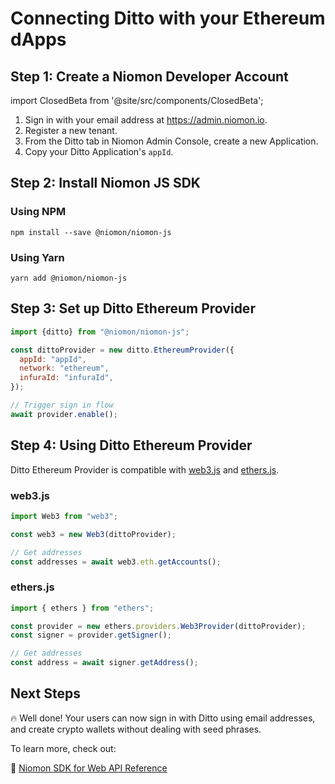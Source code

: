 # Connecting Ditto with your Ethereum dApps

## Step 1: Create a Niomon Developer Account

import ClosedBeta from '@site/src/components/ClosedBeta';

<ClosedBeta />

1. Sign in with your email address at https://admin.niomon.io.
2. Register a new tenant.
3. From the Ditto tab in Niomon Admin Console, create a new Application.
4. Copy your Ditto Application's `appId`.

## Step 2: Install Niomon JS SDK

### Using NPM
```
npm install --save @niomon/niomon-js
```

### Using Yarn

```
yarn add @niomon/niomon-js
```

## Step 3: Set up Ditto Ethereum Provider

```js
import {ditto} from "@niomon/niomon-js";

const dittoProvider = new ditto.EthereumProvider({
  appId: "appId",
  network: "ethereum",
  infuraId: "infuraId",
});

// Trigger sign in flow
await provider.enable();
```

## Step 4: Using Ditto Ethereum Provider

Ditto Ethereum Provider is compatible with [web3.js](https://github.com/ChainSafe/web3.js) and
[ethers.js](https://github.com/ethers-io/ethers.js/).

### web3.js

```js
import Web3 from "web3";

const web3 = new Web3(dittoProvider);

// Get addresses
const addresses = await web3.eth.getAccounts();
```

### ethers.js

```js
import { ethers } from "ethers";

const provider = new ethers.providers.Web3Provider(dittoProvider);
const signer = provider.getSigner();

// Get addresses
const address = await signer.getAddress();
```

## Next Steps

🔥 Well done! Your users can now sign in with Ditto using email addresses, and create crypto wallets
without dealing with seed phrases.

To learn more, check out:

📖 [Niomon SDK for Web API Reference](/docs/apis/niomon-js)